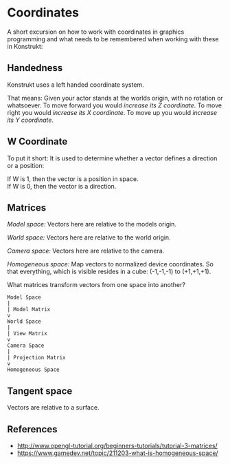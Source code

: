 Coordinates
===========

A short excursion on how to work with coordinates in graphics programming and
what needs to be remembered when working with these in Konstrukt:


Handedness
----------

Konstrukt uses a left handed coordinate system.

That means:
Given your actor stands at the worlds origin, with no rotation or whatsoever.
To move forward you would *increase its Z coordinate*.
To move right you would *increase its X coordinate*.
To move up you would *increase its Y coordinate*.


W Coordinate
------------

To put it short:  It is used to determine whether a vector defines a direction
or a position:

If W is 1, then the vector is a position in space.  
If W is 0, then the vector is a direction.


Matrices
--------

*Model space:*
Vectors here are relative to the models origin.

*World space:*
Vectors here are relative to the world origin.

*Camera space:*
Vectors here are relative to the camera.

*Homogeneous space:*
Map vectors to normalized device coordinates.  So that everything, which is
visible resides in a cube: (-1,-1,-1) to (+1,+1,+1).


What matrices transform vectors from one space into another?

```
Model Space
|
| Model Matrix
v
World Space
|
| View Matrix
v
Camera Space
|
| Projection Matrix
v
Homogeneous Space
```


Tangent space
-------------

Vectors are relative to a surface.


References
----------

- http://www.opengl-tutorial.org/beginners-tutorials/tutorial-3-matrices/
- https://www.gamedev.net/topic/211203-what-is-homogeneous-space/
